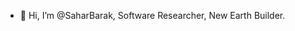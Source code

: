 - 👋 Hi, I’m @SaharBarak, Software Researcher, New Earth Builder.
<!---
SaharBarak/SaharBarak is a ✨ special ✨ repository because its `README.md` (this file) appears on your GitHub profile.
You can click the Preview link to take a look at your changes.
---> 

